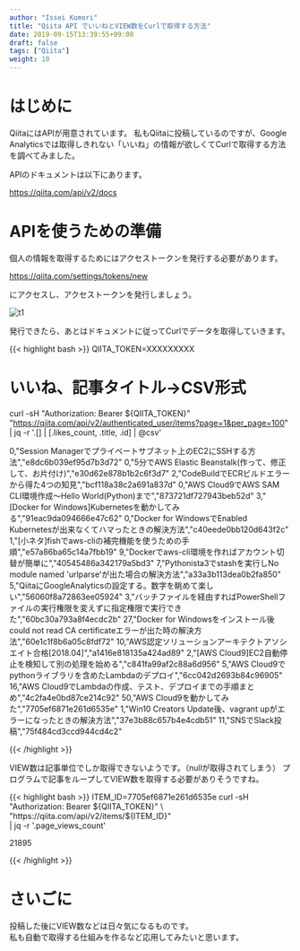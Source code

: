 ```yaml
---
author: "Issei Komori"
title: "Qiita API でいいねとVIEW数をCurlで取得する方法"
date: 2019-09-15T13:39:55+09:00
draft: false
tags: ["Qiita"]
weight: 10
---
```


# はじめに
QiitaにはAPIが用意されています。
私もQiitaに投稿しているのですが、Google Analyticsでは取得しきれない「いいね」の情報が欲しくてCurlで取得する方法を調べてみました。

APIのドキュメントは以下にあります。

https://qiita.com/api/v2/docs

# APIを使うための準備
個人の情報を取得するためにはアクセストークンを発行する必要があります。

https://qiita.com/settings/tokens/new

にアクセスし、アクセストークンを発行しましょう。

![t1](/posts/0009/t1.png)


発行できたら、あとはドキュメントに従ってCurlでデータを取得していきます。

{{< highlight bash >}}
QIITA_TOKEN=XXXXXXXXX
# いいね、記事タイトル→CSV形式
curl -sH "Authorization: Bearer ${QIITA_TOKEN}" \
  "https://qiita.com/api/v2/authenticated_user/items?page=1&per_page=100" \
  | jq -r '.[] | [.likes_count, .title, .id] | @csv'

0,"Session Managerでプライベートサブネット上のEC2にSSHする方法","e8dc6b039ef95d7b3d72"
0,"5分でAWS Elastic Beanstalk(作って、修正して、お片付け)","e30d62e878b1b2c6f3d7"
2,"CodeBuildでECRビルドエラーから得た4つの知見","bcf118a38c2a691a837d"
0,"AWS Cloud9でAWS SAM CLI環境作成～Hello World(Python)まで","873721df727943beb52d"
3,"[Docker for Windows]Kubernetesを動かしてみる","91eac9da094666e47c62"
0,"Docker for WindowsでEnabled Kubernetesが出来なくてハマったときの解決方法","c40eede0bb120d643f2c"
1,"[小ネタ]fishでaws-cliの補完機能を使うための手順","e57a86ba65c14a7fbb19"
9,"Dockerでaws-cli環境を作ればアカウント切替が簡単に","40545486a342179a5bd3"
7,"Pythonista3でstashを実行しNo module named 'urlparse'が出た場合の解決方法","a33a3b113dea0b2fa850"
5,"QiitaにGoogleAnalyticsの設定する。数字を眺めて楽しい","56060f8a72863ee05924"
3,"バッチファイルを経由すればPowerShellファイルの実行権限を変えずに指定権限で実行できた","60bc30a793a8f4ecdc2b"
27,"Docker for Windowsをインストール後 could not read CA certificateエラーが出た時の解決方法","60e1c1f8b6a05c8fdf72"
10,"AWS認定ソリューションアーキテクトアソシエイト合格[2018.04]","a1416e818135a424ad89"
2,"[AWS Cloud9]EC2自動停止を検知して別の処理を始める","c841fa99af2c88a6d956"
5,"AWS Cloud9でpythonライブラリを含めたLambdaのデプロイ","6cc042d2693b84c96905"
16,"AWS Cloud9でLambdaの作成、テスト、デプロイまでの手順まとめ","4c2fa4e0bd87ce214c92"
50,"AWS Cloud9を動かしてみた","7705ef6871e261d6535e"
1,"Win10 Creators Update後、vagrant upがエラーになったときの解決方法","37e3b88c657b4e4cdb51"
11,"SNSでSlack投稿","75f484cd3ccd944cd4c2"


{{< /highlight >}}

VIEW数は記事単位でしか取得できないようです。（nullが取得されてしまう）
プログラムで記事をループしてVIEW数を取得する必要がありそうですね。

{{< highlight bash >}}
ITEM_ID=7705ef6871e261d6535e
curl -sH "Authorization: Bearer ${QIITA_TOKEN}" \
  "https://qiita.com/api/v2/items/${ITEM_ID}" \
  | jq -r '.page_views_count'

21895

{{< /highlight >}}

# さいごに
投稿した後にVIEW数などは日々気になるものです。<br>
私も自動で取得する仕組みを作るなど応用してみたいと思います。